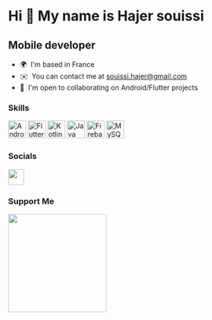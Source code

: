 Hi 👋 My name is Hajer souissi
==============================

Mobile developer
----------------

* 🌍  I'm based in France
* ✉️  You can contact me at [souissi.hajer@gmail.com](mailto:souissi.hajer@gmail.com)
* 🤝  I'm open to collaborating on Android/Flutter projects

### Skills

<p align="left">
<a href="https://developer.android.com/" target="_blank" rel="noreferrer"><img src="https://styles.redditmedia.com/t5_2r26y/styles/communityIcon_q69d9lxagoi31.png" width="36" height="36" alt="Android" /></a>
  <a href="https://flutter.dev/" target="_blank" rel="noreferrer"><img src="https://pbs.twimg.com/profile_images/1187814172307800064/MhnwJbxw_400x400.jpg" width="36" height="36" alt="Flutter" /></a>
  <a href="https://kotlinlang.org/" target="_blank" rel="noreferrer"><img src="https://pbs.twimg.com/profile_images/904742204673069057/zLo60233_400x400.jpg" width="36" height="36" alt="Kotlin" /></a>
<a href="https://www.oracle.com/java/" target="_blank" rel="noreferrer"><img src="https://raw.githubusercontent.com/danielcranney/readme-generator/main/public/icons/skills/java-colored.svg" width="36" height="36" alt="Java" /></a>
<a href="https://firebase.google.com/" target="_blank" rel="noreferrer"><img src="https://raw.githubusercontent.com/danielcranney/readme-generator/main/public/icons/skills/firebase-colored.svg" width="36" height="36" alt="Firebase" /></a>
<a href="https://www.mysql.com/" target="_blank" rel="noreferrer"><img src="https://raw.githubusercontent.com/danielcranney/readme-generator/main/public/icons/skills/mysql-colored.svg" width="36" height="36" alt="MySQL" /></a>
</p>


### Socials

<p align="left"> <a href="https://www.linkedin.com/in/hajer-souissi-b055a5166/" target="_blank" rel="noreferrer"><img src="https://raw.githubusercontent.com/danielcranney/readme-generator/main/public/icons/socials/linkedin.svg" width="32" height="32" /></a></p>

### Support Me

<a href="https://www.buymeacoffee.com/souissihajer"><img src="https://cdn.buymeacoffee.com/buttons/v2/default-yellow.png" width="200" /></a>
